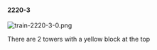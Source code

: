 #### 2220-3
![train-2220-3-0.png](https://github.com/lil-lab/nlvr/raw/master/nlvr/train/images/35/train-2220-3-0.png "train-2220-3-0.png")

There are 2 towers with a yellow block at the top